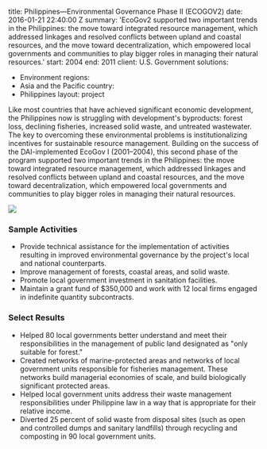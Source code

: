 
title: Philippines—Environmental Governance Phase II (ECOGOV2)
date: 2016-01-21 22:40:00 Z
summary: 'EcoGov2 supported two important trends in the Philippines: the move toward
  integrated resource management, which addressed linkages and resolved conflicts
  between upland and coastal resources, and the move toward decentralization, which
  empowered local governments and communities to play bigger roles in managing their
  natural resources.'
start: 2004
end: 2011
client: U.S. Government
solutions:
- Environment
regions:
- Asia and the Pacific
country:
- Philippines
layout: project


Like most countries that have achieved significant economic development, the Philippines now is struggling with development's byproducts: forest loss, declining fisheries, increased solid waste, and untreated wastewater. The key to overcoming these environmental problems is institutionalizing incentives for sustainable resource management. Building on the success of the DAI-implemented EcoGov I (2001–2004), this second phase of the program supported two important trends in the Philippines: the move toward integrated resource management, which addressed linkages and resolved conflicts between upland and coastal resources, and the move toward decentralization, which empowered local governments and communities to play bigger roles in managing their natural resources.

![][1]

### Sample Activities

* Provide technical assistance for the implementation of activities resulting in improved environmental governance by the project's local and national counterparts.
* Improve management of forests, coastal areas, and solid waste.
* Promote local government investment in sanitation facilities.
* Maintain a grant fund of $350,000 and work with 12 local firms engaged in indefinite quantity subcontracts.

### Select Results

* Helped 80 local governments better understand and meet their responsibilities in the management of public land designated as "only suitable for forest."
* Created networks of marine-protected areas and networks of local government units responsible for fisheries management. These networks build managerial economies of scale, and build biologically significant protected areas.
* Helped local government units address their waste management responsibilities under Philippine law in a way that is appropriate for their relative income.
* Diverted 25 percent of solid waste from disposal sites (such as open and controlled dumps and sanitary landfills) through recycling and composting in 90 local government units.

[1]: https://assetify-dai.com/projects/PhilippinesECOGOVII.jpg
